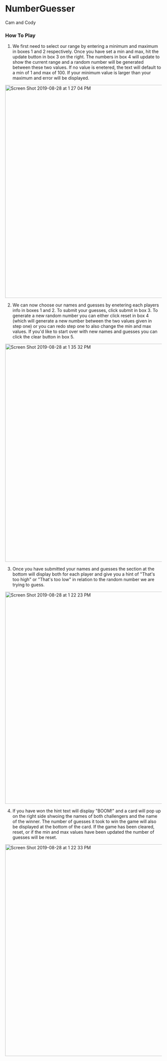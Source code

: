 # NumberGuesser
Cam and Cody

### How To Play

1) We first need to select our range by entering a minimum and maximum in boxes 1 and 2 respectively. Once you have set a min and max, hit the update button in box 3 on the right. The numbers in box 4 will update to show the current range and a random number will be generated between these two values. If no value is enetered, the text will default to a min of 1 and max of 100. If your minimum value is larger than your maximum and error will be displayed.


<img width="684" alt="Screen Shot 2019-08-28 at 1 27 04 PM" src="https://user-images.githubusercontent.com/47998896/63886370-934c3300-c997-11e9-88a9-283b074bd287.png">


2) We can now choose our names and guesses by enetering each players info in boxes 1 and 2. To submit your guesses, click submit in box 3. To generate a new random number you can either click reset in box 4 (which will generate a new number between the two values given in step one) or you can redo step one to also change the min and max values. If you'd like to start over with new names and guesses you can click the clear button in box 5. 


<img width="700" alt="Screen Shot 2019-08-28 at 1 35 32 PM" src="https://user-images.githubusercontent.com/47998896/63887146-600aa380-c999-11e9-9868-db0fc4613696.png">


3) Once you have submitted your names and guesses the section at the bottom will display both for each player and give you a hint of "That's too high" or "That's too low" in relation to the random number we are trying to guess.


<img width="681" alt="Screen Shot 2019-08-28 at 1 22 23 PM" src="https://user-images.githubusercontent.com/47998896/63887281-b1b32e00-c999-11e9-81ba-a01699114bd2.png">


4) If you have won the hint text will display "BOOM!" and a card will pop up on the right side shwoing the names of both challengers and the name of the winner. The number of guesses it took to win the game will also be displayed at the bottom of the card. If the game has been cleared, reset, or if the min and max values have been updated the number of guesses will be reset. 


<img width="680" alt="Screen Shot 2019-08-28 at 1 22 33 PM" src="https://user-images.githubusercontent.com/47998896/63887444-0bb3f380-c99a-11e9-815c-7a5232eec34d.png">

